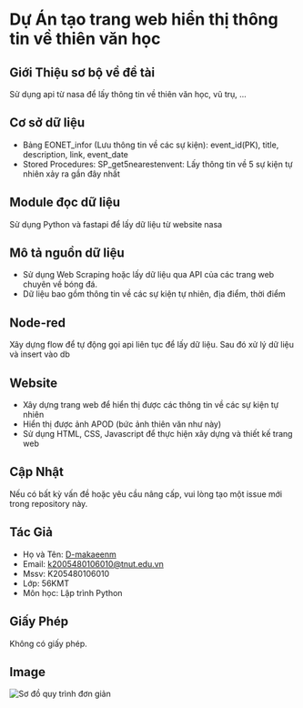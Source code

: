 # Dự Án tạo trang web hiển thị thông tin về thiên văn học

## Giới Thiệu sơ bộ về đề tài
Sử dụng api từ nasa để lấy thông tin về thiên văn học, vũ trụ, ...

## Cơ sở dữ liệu
- Bảng EONET_infor (Lưu thông tin về các sự kiện): event_id(PK), title, description, link, event_date
- Stored Procedures: SP_get5nearestenvent: Lấy thông tin về 5 sự kiện tự nhiên xảy ra gần đây nhất 

## Module đọc dữ liệu
Sử dụng Python và fastapi để lấy dữ liệu từ website nasa

## Mô tả nguồn dữ liệu
- Sử dụng Web Scraping hoặc lấy dữ liệu qua API của các trang web chuyên về bóng đá.
- Dữ liệu bao gồm thông tin về các sự kiện tự nhiên, địa điểm, thời điểm

## Node-red
Xây dựng flow để tự động gọi api liên tục để lấy dữ liệu. Sau đó xử lý dữ liệu và insert vào db

## Website
- Xây dựng trang web để hiển thị được các thông tin về các sự kiện tự nhiên
- Hiển thị được ảnh APOD (bức ảnh thiên văn như này)
- Sử dụng HTML, CSS, Javascript để thực hiện xây dựng và thiết kế trang web

## Cập Nhật
Nếu có bất kỳ vấn đề hoặc yêu cầu nâng cấp, vui lòng tạo một issue mới trong repository này.

## Tác Giả
- Họ và Tên: [D-makaeenm](https://github.com/D-makaeenm)
- Email: k2005480106010@tnut.edu.vn
- Mssv: K205480106010
- Lớp: 56KMT
- Môn học: Lập trình Python

## Giấy Phép
Không có giấy phép.

## Image
![Sơ đồ quy trình đơn giản](https://i.imgur.com/yeGfFZF.png)